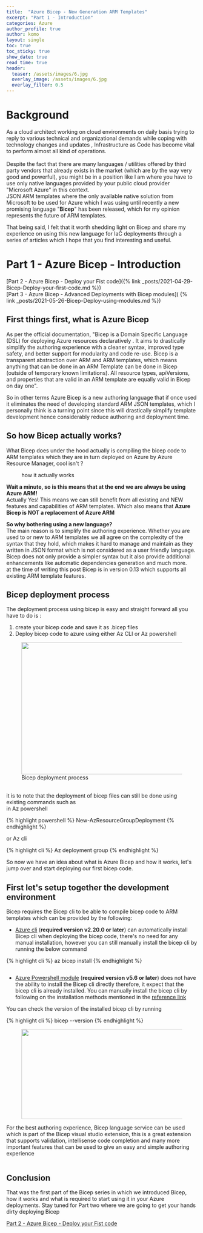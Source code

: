```yaml
---
title:  "Azure Bicep - New Generation ARM Templates"
excerpt: "Part 1 - Introduction"
categories: Azure
author_profile: true
author: komo
layout: single
toc: true
toc_sticky: true
show_date: true
read_time: true
header:
  teaser: /assets/images/6.jpg
  overlay_image: /assets/images/6.jpg
  overlay_filter: 0.5
---
```

# Background

<p>As a cloud architect working on cloud environments on daily basis trying to reply to various technical and organizational demands while coping with technology changes and updates , Infrastructure as Code has become vital to perform almost all kind of operations. <br><br>Despite the fact that there are many languages / utilities offered by third party vendors that already exists in the market (which are by the way very good and powerful), you might be in a position like I am where you have to use only native languages provided by your public cloud provider "Microsoft Azure" in this context. <br>JSON ARM templates where the only available native solution from Microsoft to be used for Azure which I was using until recently a new promising language "<strong>Bicep</strong>" has been released, which for my opinion represents the future of ARM templates.</p>

<p>That being said, I felt that it worth shedding light on Bicep and share my experience on using this new language for IaC deployments through a series of articles which I hope that you find interesting and useful.</p>

# Part 1 - Azure Bicep - Introduction
[Part 2 - Azure Bicep - Deploy your Fist code]({% link _posts/2021-04-29-Bicep-Deploy-your-first-code.md %}) <br>
[Part 3 - Azure Bicep - Advanced Deployments with Bicep modules]( {% link _posts/2021-05-26-Bicep-Deploy-using-modules.md %})


## First things first, what is Azure Bicep

As per the official documentation, "Bicep is a Domain Specific Language (DSL) for deploying Azure resources declaratively . It aims to drastically simplify the authoring experience with a cleaner syntax, improved type safety, and better support for modularity and code re-use.
Bicep is a transparent abstraction over ARM and ARM templates, which means anything that can be done in an ARM Template can be done in Bicep (outside of temporary known limitations).
All resource types, apiVersions, and properties that are valid in an ARM template are equally valid in Bicep on day one".

So in other terms Azure Bicep is a new authoring language that if once used it eliminates the need of developing standard ARM JSON templates, which I personally think is a turning point since this will drastically simplify template development hence considerably reduce authoring and deployment time.

## So how Bicep actually works?

What Bicep does under the hood actually is compiling the bicep code to ARM templates which they are in turn deployed on Azure by Azure Resource Manager, cool isn't ?

<figure class="wp-block-image size-full is-style-default"><img src="https://zerohoursleep.net/wp-content/uploads/2021/04/image-2.png" alt="" class="wp-image-2418"/><figcaption>how it actually works</figcaption></figure>


<p><strong>Wait a minute, so is this means that at the end we are always be using Azure ARM! </strong><br>Actually Yes! This means we can still benefit from all existing and NEW features and capabilities of ARM templates. Which also means that <strong>Azure Bicep is NOT a replacement of Azure ARM</strong></p>

<p><strong>So why bothering using a new language?</strong>
<br>The main reason is to simplify the authoring experience. Whether you are used to or new to ARM templates we all agree on the complexity of the syntax that they hold, which makes it hard to manage and maintain as they written in JSON format which is not considered as a user friendly language. Bicep does not only provide a simpler syntax but it also provide additional enhancements like automatic dependencies generation and much more. <br>at the time of writing this post Bicep is in version 0.13 which supports all existing ARM template features.</p>

## Bicep deployment process

The deployment process using bicep is easy and straight forward all you have to do is :
1) create your bicep code and save it as .bicep files
2) Deploy bicep code to azure using either Az CLI or Az powershell

<figure class="wp-block-image size-full is-resized is-style-default"><img src="https://zerohoursleep.net/wp-content/uploads/2021/04/image-8.png" alt="" class="wp-image-2427" width="721" height="349"/><figcaption>Bicep deployment process</figcaption></figure>
<p><br>it is to note that the deployment of bicep files can still be done using existing commands such as<br>in Az powershell</p>

{% highlight powershell %}
New-AzResourceGroupDeployment 
{% endhighlight %} 

or Az cli

{% highlight cli %}
Az deployment group
{% endhighlight %} 

So now we have an idea about what is Azure Bicep and how it works, let's jump over and start deploying our first bicep code.

## First let's setup together the development environment

<p>Bicep requires the Bicep cli to be able to compile bicep code to ARM templates which can be provided by the following:</p>

<ul><li><a href="https://docs.microsoft.com/en-us/cli/azure/install-azure-cli" target="_blank" rel="noreferrer noopener">Azure cli</a> (<strong>required version v2.20.0 or later</strong>) can automatically install Bicep cli when deploying the bicep code, there's no need for any manual installation, however you can still manually install the bicep cli by running the below command</li></ul>

{% highlight cli %}
az bicep install
{% endhighlight %} 

<figure class="wp-block-image size-large is-style-default"><img src="https://zerohoursleep.net/wp-content/uploads/2021/04/pages_Azure-Bicep-New-generation-ARM-Templates_1617049424645_0.png" alt="" class="wp-image-2429"/></figure>

<ul><li><a href="https://docs.microsoft.com/en-us/powershell/azure/install-az-ps?view=azps-5.7.0">Azure </a><a href="https://docs.microsoft.com/en-us/powershell/azure/install-az-ps?view=azps-5.7.0" target="_blank" rel="noreferrer noopener">Powershell</a><a href="https://docs.microsoft.com/en-us/powershell/azure/install-az-ps?view=azps-5.7.0"> module</a> (<strong>required version v5.6 or later</strong>) does not have the ability to install the Bicep cli directly therefore, it expect that the bicep cli is already installed. You can manually install the bicep cli by following on the installation methods mentioned in the <a href="https://github.com/Azure/bicep/blob/main/docs/installing.md#manually-install" target="_blank" rel="noreferrer noopener">reference link</a></li></ul>

You can check the version of the installed bicep cli by running

{% highlight cli %}
bicep --version
{% endhighlight %} 

<figure class="wp-block-image size-large is-resized is-style-default"><img src="https://zerohoursleep.net/wp-content/uploads/2021/04/pages_Azure-Bicep-New-generation-ARM-Templates_1617050660001_0.png" alt="" class="wp-image-2430" width="680" height="238"/></figure>

For the best authoring experience, Bicep language service can be used which is part of the Bicep visual studio extension, this is a great extension that supports validation, intellisense code completion and many more important features that can be used to give an easy and simple authoring experience

<figure class="wp-block-image size-large is-style-default"><img src="https://zerohoursleep.net/wp-content/uploads/2021/04/pages_Azure-Bicep-New-generation-ARM-Templates_1617050798507_0.png" alt="" class="wp-image-2431"/></figure>

## Conclusion

That was the first part of the Bicep series in which we introduced Bicep, how it works and what is required to start using it in your Azure deployments.
Stay tuned for Part two where we are going to get your hands dirty deploying Bicep

[Part 2 - Azure Bicep - Deploy your Fist code](2021-04-29-post-Bicep-Deploy-your-first-code.md)

